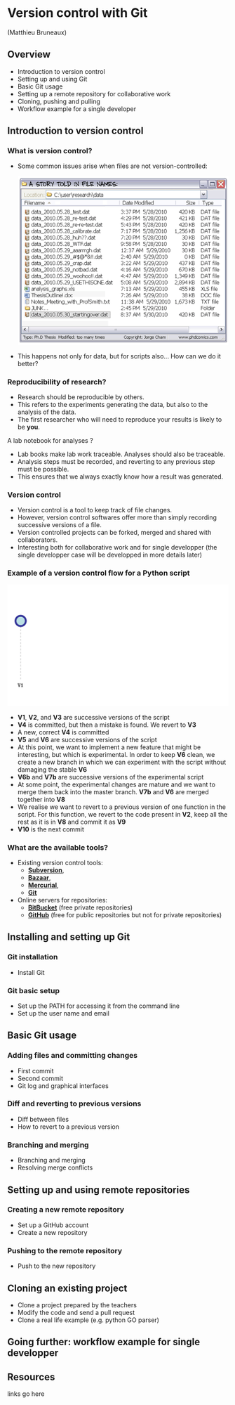 # Version control with Git

(Matthieu Bruneaux)

## Overview

- Introduction to version control
- Setting up and using Git
- Basic Git usage
- Setting up a remote repository for collaborative work
- Cloning, pushing and pulling
- Workflow example for a single developer

## Introduction to version control

### What is version control?

- Some common issues arise when files are not version-controlled:

  ![A story told in file names](img/phd052810s.png)

- This happens not only for data, but for scripts also... How can we do it better?

### Reproducibility of research?

- Research should be reproducible by others.
- This refers to the experiments generating the data, but also to the analysis
  of the data.
- The first researcher who will need to reproduce your results is likely to be
  **you**.

A lab notebook for analyses ?

- Lab books make lab work traceable. Analyses should also be traceable.
- Analysis steps must be recorded, and reverting to any previous step must be
  possible.
- This ensures that we always exactly know how a result was generated.

### Version control

- Version control is a tool to keep track of file changes.
- However, version control softwares offer more than simply recording
  successive versions of a file.
- Version controlled projects can be forked, merged and shared with
  collaborators.
- Interesting both for collaborative work and for single developper (the single
  developper case will be developped in more details later)

### Example of a version control flow for a Python script

![Version control workflow](img/version-control-workflow.gif)

- **V1**, **V2**, and **V3** are successive versions of the script
- **V4** is committed, but then a mistake is found. We revert to **V3**
- A new, correct **V4** is committed
- **V5** and **V6** are successive versions of the script
- At this point, we want to implement a new feature that might be interesting,
  but which is experimental. In order to keep **V6** clean, we create a new
  branch in which we can experiment with the script without damaging the stable
  **V6**
- **V6b** and **V7b** are successive versions of the experimental script
- At some point, the experimental changes are mature and we want to merge them
  back into the master branch. **V7b** and **V6** are merged together into **V8**
- We realise we want to revert to a previous version of one function in the
  script. For this function, we revert to the code present in **V2**, keep all
  the rest as it is in **V8** and commit it as **V9**
- **V10** is the next commit

### What are the available tools?

- Existing version control tools:
  + [**Subversion**](https://subversion.apache.org/),
  + [**Bazaar**](http://bazaar.canonical.com/en/),
  + [**Mercurial**](http://mercurial.selenic.com/),
  + [**Git**](http://git-scm.com/)
- Online servers for repositories:
  + [**BitBucket**](https://bitbucket.org/) (free private repositories)
  + [**GitHub**](https://github.com/) (free for public repositories but not for
    private repositories)

## Installing and setting up Git

### Git installation

- Install Git

### Git basic setup

- Set up the PATH for accessing it from the command line
- Set up the user name and email

## Basic Git usage

### Adding files and committing changes

- First commit
- Second commit
- Git log and graphical interfaces

### Diff and reverting to previous versions

- Diff between files
- How to revert to a previous version

### Branching and merging

- Branching and merging
- Resolving merge conflicts

## Setting up and using remote repositories

### Creating a new remote repository

- Set up a GitHub account
- Create a new repository

### Pushing to the remote repository

- Push to the new repository

## Cloning an existing project

- Clone a project prepared by the teachers
- Modify the code and send a pull request
- Clone a real life example (e.g. python GO parser)

## Going further: workflow example for single developper

## Resources

links go here
